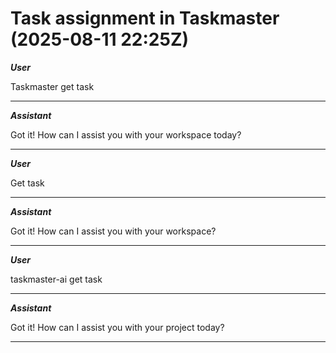 <!-- Generated by SpecStory -->

# Task assignment in Taskmaster (2025-08-11 22:25Z)

_**User**_

Taskmaster get task

---

_**Assistant**_

Got it! How can I assist you with your workspace today?

---

_**User**_

Get task

---

_**Assistant**_

Got it! How can I assist you with your workspace?

---

_**User**_

taskmaster-ai get task

---

_**Assistant**_

Got it! How can I assist you with your project today?

---

